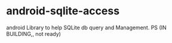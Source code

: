 # android-sqlite-access
android Library to help SQLite db query and Management.
PS (IN BUILDING,, not ready)
